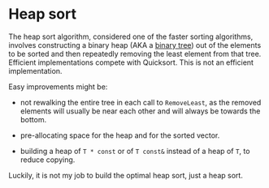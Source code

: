 # Heap sort

The heap sort algorithm, considered one of the faster sorting algorithms,
involves constructing a binary heap (AKA a [binary tree](../binary_tree)) out of
the elements to be sorted and then repeatedly removing the least element from
that tree. Efficient implementations compete with Quicksort. This is not an
efficient implementation.

Easy improvements might be:

- not rewalking the entire tree in each call to `RemoveLeast`, as the removed
  elements will usually be near each other and will always be towards the
  bottom.
  
- pre-allocating space for the heap and for the sorted vector.

- building a heap of `T * const` or of `T const&` instead of a heap of `T`, to
  reduce copying.
  
Luckily, it is not my job to build the optimal heap sort, just a heap sort.
